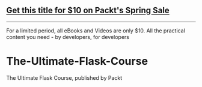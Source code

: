 ## [Get this title for $10 on Packt's Spring Sale](https://www.packt.com/V15492?utm_source=github&utm_medium=packt-github-repo&utm_campaign=spring_10_dollar_2022)
-----
For a limited period, all eBooks and Videos are only $10. All the practical content you need \- by developers, for developers

# The-Ultimate-Flask-Course
The Ultimate Flask Course, published by Packt
